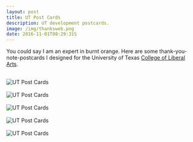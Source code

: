 ```yaml
---
layout: post
title: UT Post Cards
description: UT development postcards.
image: /img/thanksweb.png
date: 2016-11-01T08:29:31S 
---
```


You could say I am an expert in burnt orange. Here are some thank-you-note-postcards I designed for the University of Texas [College of Liberal Arts](https://liberalarts.utexas.edu/). 
<div class="col three caption">
&nbsp;
</div>
<div class="img_full"> 
	<img src="{{ site.baseurl }}/img/Thanks-1.png" alt="UT Post Cards" title="UT Post Cards"/>
    <br>
    <br>
    <img src="{{ site.baseurl }}/img/Thanks-2.png" alt="UT Post Cards" title="UT Post Cards"/>
    <br>
    <br>
    <img src="{{ site.baseurl }}/img/Thanks-3.png" alt="UT Post Cards" title="UT Post Cards"/>
    <br>
    <br>
    <img src="{{ site.baseurl }}/img/Thanks-5.png" alt="UT Post Cards" title="UT Post Cards">
    <br>
    <br>
    <img src="{{ site.baseurl }}/img/Thanks-6.png" alt="UT Post Cards" title="UT Post Cards"/>
 
 </div>

 <!--<img class="tiny" data-action="zoom" src="/img/Thanks-icon.png">-->


 
